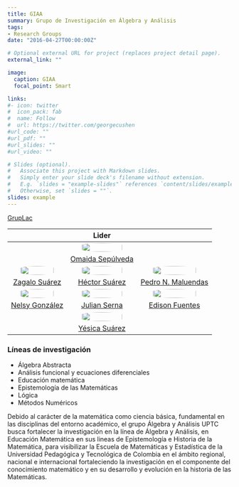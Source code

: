 ```yaml
---
title: GIAA
summary: Grupo de Investigación en Álgebra y Análisis
tags:
- Research Groups
date: "2016-04-27T00:00:00Z"

# Optional external URL for project (replaces project detail page).
external_link: ""

image:
  caption: GIAA
  focal_point: Smart

links:
#- icon: twitter
#  icon_pack: fab
#  name: Follow
#  url: https://twitter.com/georgecushen
#url_code: ""
#url_pdf: ""
#url_slides: ""
#url_video: ""

# Slides (optional).
#   Associate this project with Markdown slides.
#   Simply enter your slide deck's filename without extension.
#   E.g. `slides = "example-slides"` references `content/slides/example-slides.md`.
#   Otherwise, set `slides = ""`.
slides: example
---
```


<style>
  #circleM
  {
  border-radius:50% 50% 50% 50%;
  width: 80%;
  }
</style>


[GrupLac](https://scienti.minciencias.gov.co/gruplac/jsp/visualiza/visualizagr.jsp?nro=00000000000951)

&nbsp;| Lider | &nbsp;
:----: | :----:| :----:
&nbsp;|[<img src ="https://matematicas.netlify.app/authors/sepulveda-o/avatar_hu6bb54816e04f971cfdabe19d7abfa5a1_65410_270x270_fill_lanczos_center_2.png" id="circleM">](https://matematicas.netlify.app/authors/sepulveda-o/) | &nbsp;
&nbsp;| [Omaida Sepúlveda](https://matematicas.netlify.app/authors/sepulveda-o/) | &nbsp;
[<img src ="https://matematicas.netlify.app/authors/sanchez-z/avatar_hu20f0511d4773d1b2f597fcc8dbabd915_55972_270x270_fill_lanczos_center_2.png"  id="circleM">](https://matematicas.netlify.app/authors/sanchez-z/) |[<img src ="https://matematicas.netlify.app/authors/suarez-h/avatar_hu2725eebf409640eaa89478ff24f42c0a_64325_270x270_fill_lanczos_center_2.png"  id="circleM">](https://matematicas.netlify.app/authors/suarez-h/) | [<img src ="https://matematicas.netlify.app/authors/maluendas-p/avatar_hu0ff6ee2f37ab1e421b1fea9d11fd9e08_60775_270x270_fill_lanczos_center_2.png"  id="circleM">](https://matematicas.netlify.app/authors/maluendas-p/)|
[Zagalo Suárez](https://matematicas.netlify.app/authors/sanchez-z/)|[Héctor Suárez](https://matematicas.netlify.app/authors/suarez-h/)| [Pedro N. Maluendas](https://matematicas.netlify.app/authors/maluendas-p/)
[<img src ="https://matematicas.netlify.app/authors/gonzalez-n/avatar_hu0ac10d3afdeb3b5e33db97f51f614cf4_72349_270x270_fill_lanczos_center_2.png" id="circleM">](https://matematicas.netlify.app/authors/gonzalez-n/) |  [<img src ="https://matematicas.netlify.app/authors/serna-r/avatar_hu0a6fbd488de4651afe5722c5cfe71339_628863_270x270_fill_q90_lanczos_center.jpg"  id="circleM">](https://matematicas.netlify.app/authors/serna-r/)|[<img src ="https://matematicas.netlify.app/authors/fuentes-e/avatar_hub9b23f3c28359c7dd103ffaa7248293e_114432_270x270_fill_q90_lanczos_center.jpg"  id="circleM">](https://matematicas.netlify.app/authors/fuentes-e/)
[Nelsy González](https://matematicas.netlify.app/authors/gonzalez-n/) |[Julian Serna](https://matematicas.netlify.app/authors/serna-r/)|[Edison Fuentes](https://matematicas.netlify.app/authors/fuentes-e/)
&nbsp;|[<img src ="https://matematicas.netlify.app/authors/suarez-y/avatar_hud3f7d25c0704560242bd0a0f253d4e91_68425_270x270_fill_lanczos_center_2.png" id="circleM">](https://matematicas.netlify.app/authors/suarez-y/) | &nbsp;
&nbsp;| [Yésica Suárez](https://matematicas.netlify.app/authors/suarez-y/) | &nbsp;



### Líneas de investigación

+ Álgebra Abstracta
+ Análisis funcional y ecuaciones diferenciales
+ Educación matemática
+ Epistemología de las Matemáticas
+ Lógica
+ Métodos Numéricos

Debido al carácter de la matemática como ciencia básica, fundamental en las disciplinas del entorno académico, el grupo Álgebra y Análisis UPTC busca fortalecer la investigación en la línea de Álgebra y Análisis, en Educación Matemática en sus lineas de Epistemología e Historia de la Matemática, para visibilizar la Escuela de Matemáticas y Estadística de la Universidad Pedagógica y Tecnológica de Colombia  en el ámbito regional, nacional e internacional fortaleciendo la investigación en el componente del conocimiento matemático y en su desarrollo y evolución en la historia de las Matemáticas.





